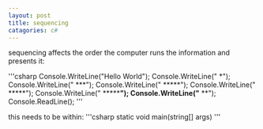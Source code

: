 ```yaml
---
layout: post
title: sequencing
catagories: c#
---
```

sequencing affects the order the computer runs the information and presents it:

'''csharp
  Console.WriteLine("Hello World");
            Console.WriteLine("    *");
            Console.WriteLine("   ***");
            Console.WriteLine("  *****");
            Console.WriteLine("  *****");
            Console.WriteLine(" *******");
            Console.WriteLine("**     **");
            Console.ReadLine();
'''

this needs to be within:
'''csharp
static void main(string[] args)
'''
